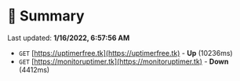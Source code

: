 # 📖 Summary
Last updated: **1/16/2022, 6:57:56 AM**

- `GET` [https://uptimerfree.tk](https://uptimerfree.tk) - **Up** (10236ms)
- `GET` [https://monitoruptimer.tk](https://monitoruptimer.tk) - **Down** (4412ms)
